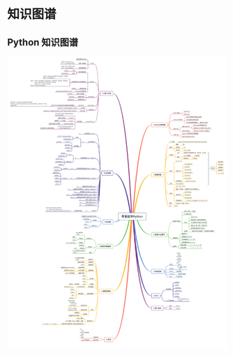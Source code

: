 # 知识图谱

## Python 知识图谱

![Python知识图谱](../.vuepress/public/images/cs/knowledge_map/python_knowledge_map.jpg)